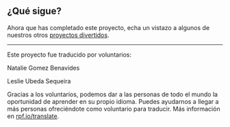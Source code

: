 ## ¿Qué sigue?

Ahora que has completado este proyecto, echa un vistazo a algunos de nuestros otros [proyectos divertidos](https://projects.raspberrypi.org/es-LA/projects?interests%5B%5D=humour).


***
Este proyecto fue traducido por voluntarios:

Natalie Gomez Benavides

Leslie Ubeda Sequeira

Gracias a los voluntarios, podemos dar a las personas de todo el mundo la oportunidad de aprender en su propio idioma. Puedes ayudarnos a llegar a más personas ofreciéndote como voluntario para traducir. Más información en [rpf.io/translate](https://rpf.io/translate).